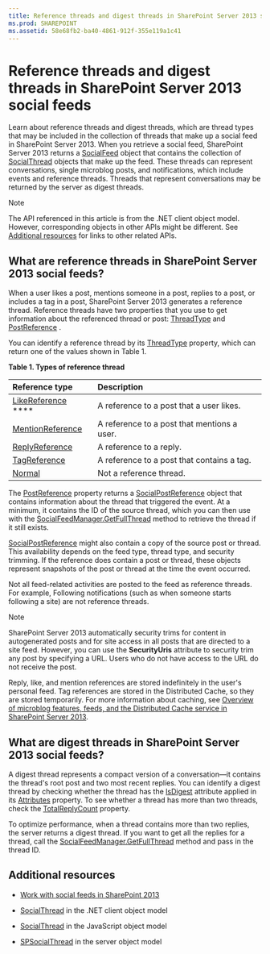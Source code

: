 ```yaml
---
title: Reference threads and digest threads in SharePoint Server 2013 social feeds
ms.prod: SHAREPOINT
ms.assetid: 58e68fb2-ba40-4861-912f-355e119a1c41
---
```



# Reference threads and digest threads in SharePoint Server 2013 social feeds
Learn about reference threads and digest threads, which are thread types that may be included in the collection of threads that make up a social feed in SharePoint Server 2013. 
When you retrieve a social feed, SharePoint Server 2013 returns a  [SocialFeed](https://msdn.microsoft.com/library/Microsoft.SharePoint.Client.Social.SocialFeed.aspx) object that contains the collection of [SocialThread](https://msdn.microsoft.com/library/Microsoft.SharePoint.Client.Social.SocialThread.aspx) objects that make up the feed. These threads can represent conversations, single microblog posts, and notifications, which include events and reference threads. Threads that represent conversations may be returned by the server as digest threads.
  
    
    


> [!NOTE]  
> The API referenced in this article is from the .NET client object model. However, corresponding objects in other APIs might be different. See  [Additional resources](#bk_addresources) for links to other related APIs.
  
    
    


## What are reference threads in SharePoint Server 2013 social feeds?
<a name="bk_whatAreRefThreads"> </a>

When a user likes a post, mentions someone in a post, replies to a post, or includes a tag in a post, SharePoint Server 2013 generates a reference thread. Reference threads have two properties that you use to get information about the referenced thread or post:  [ThreadType](https://msdn.microsoft.com/library/Microsoft.SharePoint.Client.Social.SocialThread.ThreadType.aspx) and [PostReference](https://msdn.microsoft.com/library/Microsoft.SharePoint.Client.Social.SocialThread.PostReference.aspx) .
  
    
    
You can identify a reference thread by its  [ThreadType](https://msdn.microsoft.com/library/Microsoft.SharePoint.Client.Social.SocialThread.ThreadType.aspx) property, which can return one of the values shown in Table 1.
  
    
    

**Table 1. Types of reference thread**


|**Reference type**|**Description**|
|:-----|:-----|
| [LikeReference](https://msdn.microsoft.com/library/Microsoft.SharePoint.Client.Social.SocialThreadType.LikeReference.aspx) ****|A reference to a post that a user likes. |
| [MentionReference](https://msdn.microsoft.com/library/Microsoft.SharePoint.Client.Social.SocialThreadType.MentionReference.aspx)|A reference to a post that mentions a user. |
| [ReplyReference](https://msdn.microsoft.com/library/Microsoft.SharePoint.Client.Social.SocialThreadType.ReplyReference.aspx)|A reference to a reply. |
| [TagReference](https://msdn.microsoft.com/library/Microsoft.SharePoint.Client.Social.SocialThreadType.TagReference.aspx)|A reference to a post that contains a tag. |
| [Normal](https://msdn.microsoft.com/library/Microsoft.SharePoint.Client.Social.SocialThreadType.Normal.aspx)|Not a reference thread. |
   
The  [PostReference](https://msdn.microsoft.com/library/Microsoft.SharePoint.Client.Social.SocialThread.PostReference.aspx) property returns a [SocialPostReference](https://msdn.microsoft.com/library/Microsoft.SharePoint.Client.Social.SocialPostReference.aspx) object that contains information about the thread that triggered the event. At a minimum, it contains the ID of the source thread, which you can then use with the [SocialFeedManager.GetFullThread](https://msdn.microsoft.com/library/Microsoft.SharePoint.Client.Social.SocialFeedManager.GetFullThread.aspx) method to retrieve the thread if it still exists.
  
    
    
 [SocialPostReference](https://msdn.microsoft.com/library/Microsoft.SharePoint.Client.Social.SocialPostReference.aspx) might also contain a copy of the source post or thread. This availability depends on the feed type, thread type, and security trimming. If the reference does contain a post or thread, these objects represent snapshots of the post or thread at the time the event occurred.
  
    
    
Not all feed-related activities are posted to the feed as reference threads. For example, Following notifications (such as when someone starts following a site) are not reference threads. 
  
    
    

> [!NOTE]  
> SharePoint Server 2013 automatically security trims for content in autogenerated posts and for site access in all posts that are directed to a site feed. However, you can use the **SecurityUris** attribute to security trim any post by specifying a URL. Users who do not have access to the URL do not receive the post.
  
    
    

Reply, like, and mention references are stored indefinitely in the user's personal feed. Tag references are stored in the Distributed Cache, so they are stored temporarily. For more information about caching, see  [Overview of microblog features, feeds, and the Distributed Cache service in SharePoint Server 2013](http://technet.microsoft.com/en-us/library/jj219700%28v=office.15%29.aspx#cache). 
  
    
    

## What are digest threads in SharePoint Server 2013 social feeds?
<a name="bk_whatAreDigests"> </a>

A digest thread represents a compact version of a conversation—it contains the thread's root post and two most recent replies. You can identify a digest thread by checking whether the thread has the  [IsDigest](https://msdn.microsoft.com/library/Microsoft.SharePoint.Client.Social.SocialThreadAttributes.IsDigest.aspx) attribute applied in its [Attributes](https://msdn.microsoft.com/library/Microsoft.SharePoint.Client.Social.SocialThread.Attributes.aspx) property. To see whether a thread has more than two threads, check the [TotalReplyCount](https://msdn.microsoft.com/library/Microsoft.SharePoint.Client.Social.SocialThread.TotalReplyCount.aspx) property.
  
    
    
To optimize performance, when a thread contains more than two replies, the server returns a digest thread. If you want to get all the replies for a thread, call the  [SocialFeedManager.GetFullThread](https://msdn.microsoft.com/library/Microsoft.SharePoint.Client.Social.SocialFeedManager.GetFullThread.aspx) method and pass in the thread ID.
  
    
    

## Additional resources
<a name="bk_addresources"> </a>


-  [Work with social feeds in SharePoint 2013](work-with-social-feeds-in-sharepoint-2013.md)
    
  
-  [SocialThread](https://msdn.microsoft.com/library/Microsoft.SharePoint.Client.Social.SocialThread.aspx) in the .NET client object model
    
  
-  [SocialThread](http://msdn.microsoft.com/library/46aa4beb-d708-f20e-471e-626c8a7efab7%28Office.15%29.aspx) in the JavaScript object model
    
  
-  [SPSocialThread](https://msdn.microsoft.com/library/Microsoft.Office.Server.Social.SPSocialThread.aspx) in the server object model
    
  

